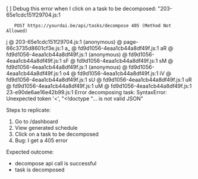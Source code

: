 [ ] Debug this error when I click on a task to be decomposed: "203-65e1cdc151f29704.js:1 
        
        
       POST https://yourdai.be/api/tasks/decompose 405 (Method Not Allowed)
j @ 203-65e1cdc151f29704.js:1
(anonymous) @ page-66c3735d8601cf3e.js:1
a_ @ fd9d1056-4eaa1cb44a8df49f.js:1
aR @ fd9d1056-4eaa1cb44a8df49f.js:1
(anonymous) @ fd9d1056-4eaa1cb44a8df49f.js:1
sF @ fd9d1056-4eaa1cb44a8df49f.js:1
sM @ fd9d1056-4eaa1cb44a8df49f.js:1
(anonymous) @ fd9d1056-4eaa1cb44a8df49f.js:1
o4 @ fd9d1056-4eaa1cb44a8df49f.js:1
iV @ fd9d1056-4eaa1cb44a8df49f.js:1
sU @ fd9d1056-4eaa1cb44a8df49f.js:1
uR @ fd9d1056-4eaa1cb44a8df49f.js:1
uM @ fd9d1056-4eaa1cb44a8df49f.js:1
23-e90de6ae16e42b99.js:1 Error decomposing task: SyntaxError: Unexpected token '<', "<!doctype "... is not valid JSON"

Steps to replicate:
1. Go to /dashboard
2. View generated schedule
3. Click on a task to be decomposed
4. Bug: I get a 405 error

Expected outcome: 
- decompose api call is successful
- task is decomposed